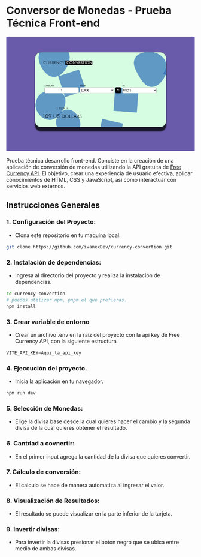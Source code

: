 
# Conversor de Monedas - Prueba Técnica Front-end

![Conversión de Monedas](public/screenshot.png)

Prueba técnica desarrollo front-end. Conciste en la creación de una aplicación de conversión de monedas utilizando la API gratuita de [Free Currency API](https://freecurrencyapi.com/). El objetivo, crear una experiencia de usuario efectiva, aplicar conocimientos de HTML, CSS y JavaScript, así como interactuar con servicios web externos.

## Instrucciones Generales
### 1. Configuración del Proyecto:
  - Clona este repositorio en tu maquina local.
```bash
git clone https://github.com/ivanexDev/currency-convertion.git
```
### 2. Instalación de dependencias:
  - Ingresa al directorio del proyecto y realiza la instalación de dependencias.
```bash
cd currency-convertion
# puedes utilizar npm, pnpm el que prefieras.
npm install
```
### 3. Crear variable de entorno
  - Crear un archivo .env en la raiz del proyecto con la api key de Free Currency API, con la siguiente estructura
  ```js
  VITE_API_KEY=Aqui_la_api_key
  ```

### 4. Ejeccución del proyecto.
  - Inicia la aplicación en tu navegador.
```bash
npm run dev
```


### 5. Selección de Monedas:
  - Elige la divisa base desde la cual quieres hacer el cambio y la segunda divisa de la cual quieres obtener el resultado.

### 6. Cantdad a covnertir:
  - En el primer input agrega la cantidad de la divisa que quieres convertir.

### 7. Cálculo de conversión:
  - El calculo se hace de manera automatiza al ingresar el valor.
### 8. Visualización de Resultados:
  - El resultado se puede visualizar en la parte inferior de la tarjeta.
### 9. Invertir divisas:
  - Para invertir la divisas presionar el boton negro que se ubica entre medio de ambas divisas.
